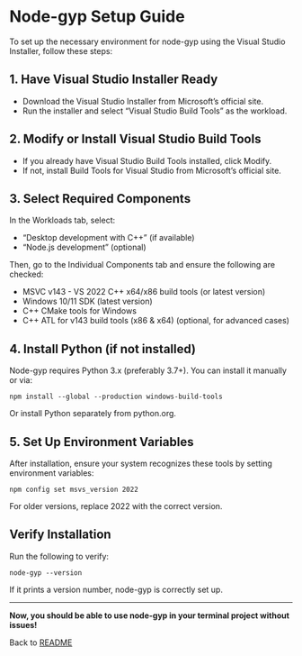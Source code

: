# Node-gyp Setup Guide

To set up the necessary environment for node-gyp using the Visual Studio Installer, follow these steps:

## 1. Have Visual Studio Installer Ready

- Download the Visual Studio Installer from Microsoft’s official site.
- Run the installer and select “Visual Studio Build Tools” as the workload.


## 2. Modify or Install Visual Studio Build Tools

- If you already have Visual Studio Build Tools installed, click Modify.
- If not, install Build Tools for Visual Studio from Microsoft’s official site.

## 3. Select Required Components

In the Workloads tab, select:
- “Desktop development with C++” (if available)
- “Node.js development” (optional)

Then, go to the Individual Components tab and ensure the following are checked:
- MSVC v143 - VS 2022 C++ x64/x86 build tools (or latest version)
- Windows 10/11 SDK (latest version)
- C++ CMake tools for Windows
- C++ ATL for v143 build tools (x86 & x64) (optional, for advanced cases)

## 4. Install Python (if not installed)

Node-gyp requires Python 3.x (preferably 3.7+). You can install it manually or via:

`npm install --global --production windows-build-tools`

Or install Python separately from python.org.

## 5. Set Up Environment Variables

After installation, ensure your system recognizes these tools by setting environment variables:

`npm config set msvs_version 2022`

For older versions, replace 2022 with the correct version.

## Verify Installation

Run the following to verify:

`node-gyp --version`

If it prints a version number, node-gyp is correctly set up.

---

**Now, you should be able to use node-gyp in your terminal project without issues!**

Back to [README](../README.md)